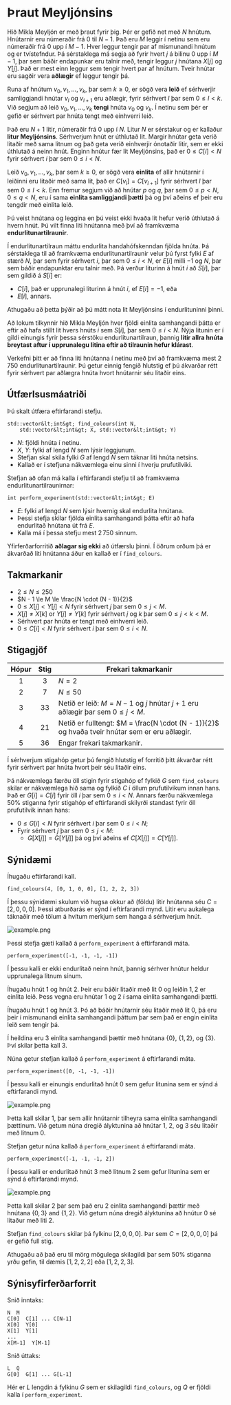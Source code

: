 # Þraut Meyljónsins

Hið Mikla Meyljón er með þraut fyrir þig.
Þér er gefið net með $N$ hnútum.
Hnútarnir eru númeraðir frá $0$ til $N - 1$.
Það eru $M$ leggir í netinu sem eru númeraðir frá $0$ upp í $M - 1$.
Hver leggur tengir par af mismunandi hnútum og er tvístefndur.
Þá sérstaklega má segja að fyrir hvert $j$ á bilinu $0$ upp í $M - 1$,
 þar sem báðir endapunkar eru talnir með, tengir leggur $j$ hnútana $X[j]$ og $Y[j]$.
Það er mest einn leggur sem tengir hvert par af hnútum.
Tveir hnútar eru sagðir vera **aðlægir** ef leggur tengir þá.

Runa af hnútum $v_0, v_1, \ldots, v_k$, þar sem $k \ge 0$,
er sögð vera **leið** ef sérhverjir samliggjandi hnútar $v_l$ og $v_{l+1}$ eru aðlægir,
fyrir sérhvert $l$ þar sem $0 \leq l \lt k$.
Við segjum að leið $v_0, v_1, \ldots, v_k$ **tengi** hnúta $v_0$ og $v_k$.
Í netinu sem þér er gefið er sérhvert par hnúta tengt með einhverri leið.

Það eru $N + 1$ litir, númeraðir frá $0$ upp í $N$.
Litur $N$ er sérstakur og er kallaður **litur Meyljónsins**.
Sérhverjum hnút er úthlutað lit.
Margir hnútar geta verið litaðir með sama litnum og það geta verið einhverjir
ónotaðir litir, sem er ekki úthlutað á neinn hnút.
Enginn hnútur fær lit Meyljónsins, það er $0 \le C[i] \lt N$ fyrir sérhvert $i$ þar sem $0 \le i \lt N$.

Leið $v_0, v_1, \ldots, v_k$, þar sem $k \ge 0$,
er sögð vera **einlita** ef allir hnútarnir í leiðinni
eru litaðir með sama lit, það er $C[v_l] = C[v_{l+1}]$ fyrir sérhvert $l$ þar sem $0 \le l \lt k$.
Enn fremur segjum við að hnútar $p$ og $q$, þar sem $0 \le p \lt N$, $0 \le q \lt N$, eru í 
sama **einlita samliggjandi þætti** þá og því aðeins ef þeir eru tengdir með einlita leið.

Þú veist hnútana og leggina en þú veist ekki hvaða
lit hefur verið úthlutað á hvern hnút.
Þú vilt finna liti hnútanna með því að framkvæma
**endurlitunartilraunir**.

Í endurlitunartilraun máttu endurlita handahófskenndan fjölda hnúta.
Þá sérstaklega til að framkvæma endurlitunartilraunir velur þú fyrst
fylki $E$ af stærð $N$, þar sem fyrir sérhvert $i$, þar sem $0 \leq i \lt N$,
er $E[i]$ milli $-1$ og $N$, þar sem báðir endapunktar eru talnir með.
Þá verður liturinn á hnút $i$ að $S[i]$, þar sem gildið á $S[i]$ er:
* $C[i]$, það er upprunalegi liturinn á hnút $i$, ef $E[i] = -1$, eða
* $E[i]$, annars.

Athugaðu að þetta þýðir að þú mátt nota lit Meyljónsins í endurlituninni þinni.

Að lokum tilkynnir hið Mikla Meyljón hver fjöldi einlita samhangandi þátta er eftir að
hafa stillt lit hvers hnúts $i$ sem $S[i]$, þar sem $0 \le i \lt N$.
Nýja litunin er í gildi einungis fyrir þessa sérstöku endurlitunartilraun, þannig
**litir allra hnúta breytast aftur í upprunalegu litina eftir að tilraunin hefur klárast**.

Verkefni þitt er að finna liti hnútanna í netinu með því að framkvæma
mest $2\,750$ endurlitunartilraunir.
Þú getur einnig fengið hlutstig ef þú ákvarðar rétt fyrir sérhvert par
aðlægra hnúta hvort hnútarnir séu litaðir eins.

## Útfærlsusmáatriði

Þú skalt útfæra eftirfarandi stefju.

```
std::vector&lt;int&gt; find_colours(int N,
    std::vector&lt;int&gt; X, std::vector&lt;int&gt; Y)
```

* $N$: fjöldi hnúta í netinu.
* $X$, $Y$: fylki af lengd $N$ sem lýsir leggjunum.
* Stefjan skal skila fylki $G$ af lengd $N$ sem táknar liti hnúta netsins.
* Kallað er í stefjuna nákvæmlega einu sinni í hverju prufutilviki.

Stefjan að ofan má kalla í eftirfarandi stefju til að framkvæma endurlitunartilraunirnar:

```
int perform_experiment(std::vector&lt;int&gt; E)
```

* $E$: fylki af lengd $N$ sem lýsir hvernig skal endurlita hnútana.
* Þessi stefja skilar fjölda einlita samhangandi þátta eftir að hafa endurlitað hnútana út frá $E$.
* Kalla má í þessa stefju mest $2\,750$ sinnum.

Yfirferðarforritið **aðlagar sig ekki** að útfærslu þinni.
Í öðrum orðum þá er ákvarðað liti hnútanna áður en kallað er í `find_colours`.

## Takmarkanir

* $2 \le N \le 250$
* $N - 1 \le M \le \frac{N \cdot (N - 1)}{2}$
* $0 \le X[j] \lt Y[j] \lt N$ fyrir sérhvert $j$ þar sem $0 \le j \lt M$.
* $X[j] \neq X[k]$ or $Y[j] \neq Y[k]$
   fyrir sérhvert $j$ og $k$ þar sem $0 \le j \lt k \lt M$.
* Sérhvert par hnúta er tengt með einhverri leið.
* $0 \le C[i] \lt N$ fyrir sérhvert $i$ þar sem $0 \le i \lt N$.

## Stigagjöf

| Hópur | Stig  | Frekari takmarkanir |
| :-----: | :----: | ---------------------- |
| 1       | $3$    | $N = 2$
| 2       | $7$    | $N \le 50$
| 3       | $33$   | Netið er leið: $M = N - 1$ og $j$ hnútar $j+1$ eru aðlægir þar sem $0 \leq j < M$.
| 4       | $21$   | Netið er fulltengt: $M = \frac{N \cdot (N - 1)}{2}$ og hvaða tveir hnútar sem er eru aðlægir.
| 5       | $36$   | Engar frekari takmarkanir.

Í sérhverjum stigahóp getur þú fengið hlutstig
ef forritið þitt ákvarðar rétt fyrir sérhvert
par hnúta hvort þeir séu litaðir eins.

Þá nákvæmlega færðu öll stigin fyrir stigahóp ef
fylkið $G$ sem `find_colours` skilar er nákvæmlega
hið sama og fylkið $C$ í öllum prufutilvikum innan hans.
Það er $G[i] = C[i]$ fyrir öll $i$ þar sem $0 \le i \lt N$.
Annars færðu nákvæmlega $50\%$ stiganna fyrir stigahóp ef
eftirfarandi skilyrði standast fyrir öll prufutilvik innan hans:
* $0 \le G[i] \lt N$ fyrir sérhvert $i$ þar sem $0 \le i \lt N$;
* Fyrir sérhvert $j$ þar sem $0 \le j \lt M$:
   * $G[X[j]] = G[Y[j]]$ þá og því aðeins ef $C[X[j]] = C[Y[j]]$.


## Sýnidæmi

Íhugaðu eftirfarandi kall.

```
find_colours(4, [0, 1, 0, 0], [1, 2, 2, 3])
```

Í þessu sýnidæmi skulum við hugsa okkur að (földu) litir hnútanna séu
 $C = [2, 0, 0, 0]$.
Þessi atburðarás er sýnd í eftirfarandi mynd.
Litir eru aukalega táknaðir með tölum á hvítum merkjum sem hanga á sérhverjum hnút.


![example.png](sphinx_example.png "230")

Þessi stefja gæti kallað á `perform_experiment` á eftirfarandi máta.

```
perform_experiment([-1, -1, -1, -1])
```

Í þessu kalli er ekki endurlitað neinn hnút, þannig sérhver hnútur heldur upprunalega litnum sínum.

Íhugaðu hnút $1$ og hnút $2$.
Þeir eru báðir litaðir með lit $0$ og leiðin $1, 2$ er einlita leið.
Þess vegna eru hnútar $1$ og $2$ í sama einlita samhangandi þætti.

Íhugaðu hnút $1$ og hnút $3$.
Þó að báðir hnútarnir séu litaðir með lit $0$,
 þá eru þeir í mismunandi einlita samhangandi þáttum
 þar sem það er engin einlita leið sem tengir þá.

Í heildina eru $3$ einlita samhangandi þættir með hnútana
$\{0\}$, $\{1, 2\}$, og $\{3\}$.
Því skilar þetta kall $3$.

Núna getur stefjan kallað á `perform_experiment` á eftirfarandi máta.

```
perform_experiment([0, -1, -1, -1])
```

Í þessu kalli er einungis endurlitað hnút $0$ sem gefur litunina
sem er sýnd á eftirfarandi mynd.

![example.png](sphinx_order1.png "230")

Þetta kall skilar $1$, þar sem allir hnútarnir tilheyra sama einlita samhangandi þættinum.
Við getum núna dregið ályktunina að hnútar $1$, $2$, og $3$ séu litaðir með litnum $0$.

Stefjan getur núna kallað á `perform_experiment` á eftirfarandi máta.

```
perform_experiment([-1, -1, -1, 2])
```

Í þessu kalli er endurlitað hnút $3$ með litnum $2$ sem  gefur litunina
sem er sýnd á eftirfarandi mynd.

![example.png](sphinx_order2.png "230")

Þetta kall skilar $2$ þar sem það eru $2$ einlita samhangandi þættir
 með hnútana  $\{0, 3\}$ and $\{1, 2\}$.
Við getum núna dregið ályktunina að hnútur $0$ sé litaður með liti $2$.

Stefjan `find_colours` skilar þá fylkinu $[2, 0, 0, 0]$.
Þar sem $C = [2, 0, 0, 0]$ þá er gefið full stig.

Athugaðu að það eru til mörg mögulega skilagildi þar sem $50\%$ stiganna yrðu gefin, til dæmis $[1, 2, 2, 2]$ eða $[1, 2, 2, 3]$.

## Sýnisyfirferðarforrit

Snið inntaks:

```
N  M
C[0]  C[1] ... C[N-1]
X[0]  Y[0]
X[1]  Y[1]
...
X[M-1]  Y[M-1]
```

Snið úttaks:

```
L  Q
G[0]  G[1] ... G[L-1]
```

Hér er $L$ lengdin á fylkinu $G$ sem er skilagildi `find_colours`,
 og $Q$ er fjöldi kalla í `perform_experiment`.
